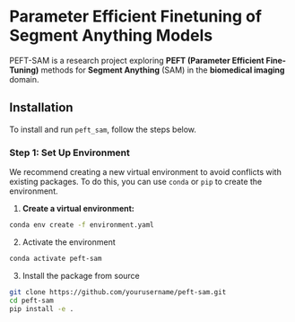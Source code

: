 # Parameter Efficient Finetuning of Segment Anything Models

PEFT-SAM is a research project exploring **PEFT (Parameter Efficient Fine-Tuning)** methods for **Segment Anything** (SAM) in the **biomedical imaging** domain. 

## Installation

To install and run `peft_sam`, follow the steps below.

### Step 1: Set Up Environment

We recommend creating a new virtual environment to avoid conflicts with existing packages. To do this, you can use `conda` or `pip` to create the environment.

1. **Create a virtual environment:**
```bash
conda env create -f environment.yaml
```
2. Activate the environment
```bash
conda activate peft-sam
```
3. Install the package from source
```bash
git clone https://github.com/yourusername/peft-sam.git
cd peft-sam
pip install -e .
```
